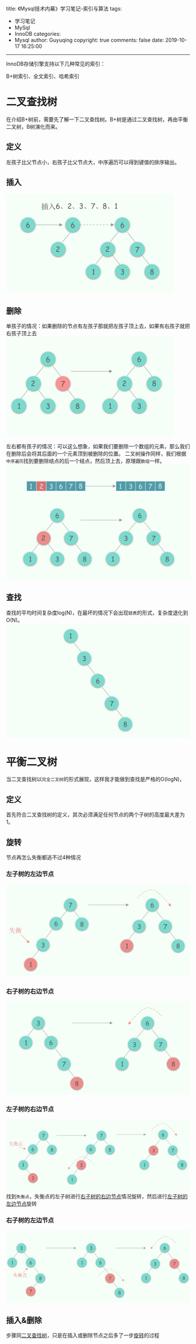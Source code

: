 title: 《Mysql技术内幕》学习笔记-索引与算法
tags:
  - 学习笔记
  - MySql
  - InnoDB
categories:
  - Mysql
author: Guyuqing
copyright: true
comments: false
date: 2019-10-17 16:25:00
---
InnoDB存储引擎支持以下几种常见的索引：

B+树索引、全文索引、哈希索引

# 二叉查找树

在介绍B+树前，需要先了解一下二叉查找树。B+树是通过二叉查找树，再由平衡二叉树，B树演化而来。

## 定义

左孩子比父节点小，右孩子比父节点大，中序遍历可以得到键值的排序输出。

## 插入
![BST_insert](Mysql05/BST_insert.png)

## 删除
单孩子的情况：如果删除的节点有左孩子那就把左孩子顶上去，如果有右孩子就把右孩子顶上去
![BST_delete](Mysql05/BST_delete1.png)

左右都有孩子的情况：可以这么想象，如果我们要删除一个数组的元素，那么我们在删除后会将其后面的一个元素顶到被删除的位置。
二叉树操作同样，我们根据`中序遍历`找到要删除结点的后一个结点，然后顶上去，原理跟`数组`一样。
![BST_delete](Mysql05/BST_delete2.png)

## 查找
查找的平均时间复杂度log(N)，在最坏的情况下会出现`链表`的形式，复杂度退化到O(N)。
![BST_delete](Mysql05/BST_linked.png)

# 平衡二叉树

当二叉查找树以`完全二叉树`的形式展现，这样我才能做到查找是严格的O(logN)，

## 定义

首先符合二叉查找树的定义，其次必须满足任何节点的两个子树的高度最大差为1。

## 旋转
节点再怎么失衡都逃不过4种情况

### 左子树的左边节点

![BBT1](Mysql05/BBT1.png)

### 右子树的右边节点

![BBT2](Mysql05/BBT2.png)

### 左子树的右边节点

![BBT3](Mysql05/BBT3.png)
找到`失衡点`，失衡点的左子树进行[右子树的右边节点](#右子树的右边节点)情况旋转，然后进行[左子树的左边节点](#左子树的左边节点)旋转

### 右子树的左边节点

![BBT4](Mysql05/BBT4.png)

## 插入&删除

步骤同[二叉查找树](#二叉查找树)，只是在插入或删除节点之后多了一步[旋转](#旋转)的过程



